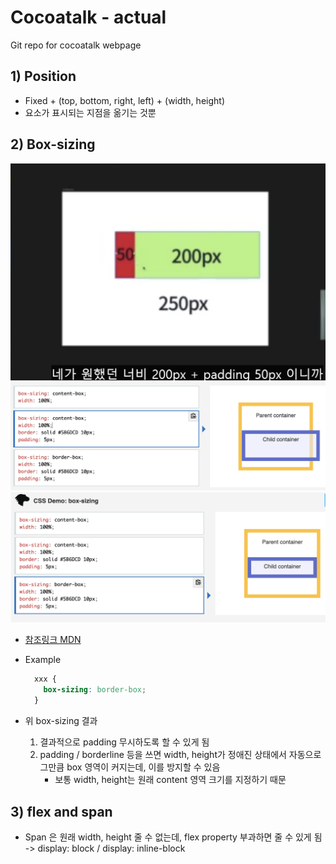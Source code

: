 <link href="md_config/style.css" rel="stylesheet" />

# Cocoatalk - actual

Git repo for cocoatalk webpage

## 1) Position

- Fixed + (top, bottom, right, left) + (width, height)
- 요소가 표시되는 지점을 옮기는 것뿐

## 2) Box-sizing

<img src='images/2021-09-05-20-17-15.png' /> 
<img src='images/2021-09-05-20-21-06.png' />
<img src='images/2021-09-05-20-20-44.png' />

<br>

- [참조링크 MDN](https://developer.mozilla.org/ko/docs/Web/CSS/box-sizing)
- Example

  ```CSS
    xxx {
      box-sizing: border-box;
    }
  ```

- 위 box-sizing 결과
  1. 결과적으로 padding 무시하도록 할 수 있게 됨
  2. padding / borderline 등을 쓰면 width, height가 정애진 상태에서 자동으로 그만큼 box 영역이 커지는데, 이를 방지할 수 있음
     - 보통 width, height는 원래 content 영역 크기를 지정하기 때문

## 3) flex and span

- Span 은 원래 width, height 줄 수 없는데, flex property 부과하면 줄 수 있게 됨  
  -> display: block / display: inline-block
